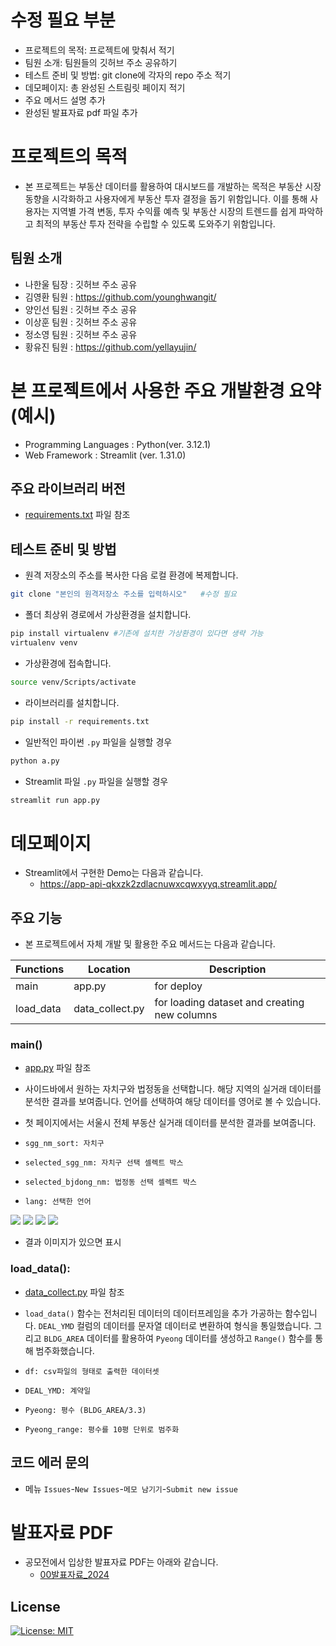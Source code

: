 # 수정 필요 부분
- 프로젝트의 목적: 프로젝트에 맞춰서 적기
- 팀원 소개: 팀원들의 깃허브 주소 공유하기
- 테스트 준비 및 방법: git clone에 각자의 repo 주소 적기
- 데모페이지: 총 완성된 스트림릿 페이지 적기
- 주요 메서드 설명 추가
- 완성된 발표자료 pdf 파일 추가

# 프로젝트의 목적
- 본 프로젝트는 부동산 데이터를 활용하여 대시보드를 개발하는 목적은 부동산 시장 동향을 시각화하고 사용자에게 부동산 투자 결정을 돕기 위함입니다. 이를 통해 사용자는 지역별 가격 변동, 투자 수익률 예측 및 부동산 시장의 트렌드를 쉽게 파악하고 최적의 부동산 투자 전략을 수립할 수 있도록 도와주기 위함입니다.

## 팀원 소개
- 나한울 팀장 : 깃허브 주소 공유
- 김영환 팀원 : https://github.com/younghwangit/
- 양인선 팀원 : 깃허브 주소 공유
- 이상훈 팀원 : 깃허브 주소 공유
- 정소영 팀원 : 깃허브 주소 공유
- 황유진 팀원 : https://github.com/yellayujin/



# 본 프로젝트에서 사용한 주요 개발환경 요약  (예시)
  + Programming Languages : Python(ver. 3.12.1)
  + Web Framework : Streamlit (ver. 1.31.0)

## 주요 라이브러리 버전
  + [requirements.txt](requirements.txt) 파일 참조

## 테스트 준비 및 방법
- 원격 저장소의 주소를 복사한 다음 로컬 환경에 복제합니다.

```bash
git clone "본인의 원격저장소 주소를 입력하시오"   #수정 필요
```

- 폴더 최상위 경로에서 가상환경을 설치합니다.

```bash
pip install virtualenv #기존에 설치한 가상환경이 있다면 생략 가능
virtualenv venv
```

- 가상환경에 접속합니다.
```bash
source venv/Scripts/activate
```

- 라이브러리를 설치합니다.
```bash
pip install -r requirements.txt
```

- 일반적인 파이썬 `.py` 파일을 실행할 경우
```bash
python a.py
```

- Streamlit 파일 `.py` 파일을 실행할 경우
```bash
streamlit run app.py
```

# 데모페이지
- Streamlit에서 구현한 Demo는 다음과 같습니다.
  + https://app-api-qkxzk2zdlacnuwxcqwxyyq.streamlit.app/

 ## 주요 기능
 - 본 프로젝트에서 자체 개발 및 활용한 주요 메서드는 다음과 같습니다.

| Functions | Location | Description |
|---|---|---|
| main | app.py  | for deploy |
| load_data | data_collect.py | for loading dataset and creating new columns |



### main()
- [app.py](app.py) 파일 참조
- 사이드바에서 원하는 자치구와 법정동을 선택합니다. 해당 지역의 실거래 데이터를 분석한 결과를 보여줍니다. 언어를 선택하여 해당 데이터를 영어로 볼 수 있습니다.
- 첫 페이지에서는 서울시 전체 부동산 실거래 데이터를 분석한 결과를 보여줍니다.

- `sgg_nm_sort: 자치구`
- `selected_sgg_nm: 자치구 선택 셀렉트 박스 `
- `selected_bjdong_nm: 법정동 선택 셀렉트 박스`
- `lang: 선택한 언어`

![](image1.png)
![](image2.png)
![](image3.png)
![](image4.png)


- 결과 이미지가 있으면 표시 


### load_data():
- [data_collect.py](data_collect.py) 파일 참조

- `load_data()` 함수는 전처리된 데이터의 데이터프레임을 추가 가공하는 함수입니다. `DEAL_YMD` 컬럼의 데이터를 문자열 데이터로 변환하여 형식을 통일했습니다. 그리고 `BLDG_AREA` 데이터를 활용하여 `Pyeong` 데이터를 생성하고 `Range()` 함수를 통해 범주화했습니다.

- `df: csv파일의 형태로 출력한 데이터셋`
- `DEAL_YMD: 계약일`
- `Pyeong: 평수 (BLDG_AREA/3.3)`
- `Pyeong_range: 평수를 10평 단위로 범주화`


## 코드 에러 문의 
- 메뉴 `Issues`-`New Issues`-`메모 남기기`-`Submit new issue`


# 발표자료 PDF 
- 공모전에서 입상한 발표자료 PDF는 아래와 같습니다.
  + [00발표자료_2024](portfolio.pdf)


## License
[![License: MIT](https://img.shields.io/badge/License-MIT-yellow.svg)](https://opensource.org/licenses/MIT)